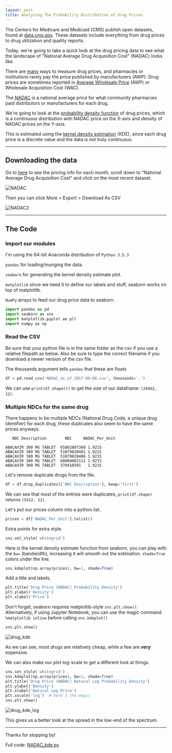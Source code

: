 ```yaml
---
layout: post
title: Analyzing The Probability Distribution of Drug Prices
---
```


The Centers for Medicare and Medicaid (CMS) publish open datasets, found at [data.cms.gov](https://data.medicaid.gov). These datasets include everything from drug prices to drug utilization and quality reports. 

Today, we're going to take a quick look at the drug pricing data to see what the landscape of "National Average Drug Acquisition Cost" (NADAC) looks like. 

There are [many](http://pharmaceuticalcommerce.com/legal-regulatory/analyzing-drug-pricing-mechanisms/) ways to measure drug prices, and pharmacies or institutions rarely pay the price published by manufacturers (AWP). Drug prices are sometimes reported in [Average Wholesale Price](https://en.wikipedia.org/wiki/Average_wholesale_price_(pharmaceuticals)) (AWP) or Wholesale Acquisition Cost (WAC). 

The [NADAC](https://www.medicaid.gov/medicaid-chip-program-information/by-topics/prescription-drugs/ful-nadac-downloads/nadacmethodology.pdf) is a national average price for what community pharmacies paid distributors or manufacturers for each drug.

We're going to look at the [probability density function](https://en.wikipedia.org/wiki/Probability_density_function) of drug prices, which is a continuous distribution with NADAC price on the X-axis and density of NADAC prices on the Y-axis. 

This is estimated using the [kernel density estimation](https://en.wikipedia.org/wiki/Kernel_density_estimation) (KDE), since each drug price is a discrete value and the data is not truly continuous.

_________

## Downloading the data
Go to [here](https://www.medicaid.gov/medicaid/prescription-drugs/pharmacy-pricing/index.html) to see the pricing info for each month, scroll down to "National Average Drug Acquisition Cost" and click on the most recent dataset.

![NADAC](https://raw.githubusercontent.com/griffincalme/griffincalme.github.io/master/images/NADAC/NADAC.PNG)


Then you can click More > Export > Download As CSV

![NADAC2](https://raw.githubusercontent.com/griffincalme/griffincalme.github.io/master/images/NADAC/NADAC2.PNG)


________________
## The Code
### Import our modules
I'm using the 64-bit Anaconda distribution of `Python 3.5.3`

`pandas` for loading/munging the data.

`seaborn` for generating the kernel density estimate plot.

`matplotlib` since we need it to define our labels and stuff, seaborn works on top of matplotlib.

`NumPy` arrays to feed our drug price data to seaborn.

```python
import pandas as pd
import seaborn as sns
import matplotlib.pyplot as plt
import numpy as np
```

### Read the CSV
Be sure that your python file is in the same folder as the csv if you use a relative filepath as below. Also be sure to type the correct filename if you download a newer version of the csv file.
 
The thousands argument tells `pandas` that these are floats
```python
df = pd.read_csv('NADAC_as_of_2017-09-06.csv', thousands=',')
```

We can use `print(df.shape())` to get the size of our dataframe: `(24462, 12)`.


### Multiple NDCs for the same drug
There happens to be multiple NDCs (National Drug Code, a unique drug identifier) for each drug, these duplicates also seem to have the same prices anyways.

```
   NDC Description        NDC     NADAC_Per_Unit

ABACAVIR 300 MG TABLET	65862007360	1.9215
ABACAVIR 300 MG TABLET	51079020401	1.9215	
ABACAVIR 300 MG TABLET	51079020406	1.9215	
ABACAVIR 300 MG TABLET	68084002111	1.9215	
ABACAVIR 300 MG TABLET	378410591	1.9215	

```
Let's remove duplicate drugs from the file. 
```python
df = df.drop_duplicates(['NDC Description'], keep='first')
```

We can see that most of the entries were duplicates, `print(df.shape)` returns `(5412, 12)`.


Let's put our prices column into a python list.
```python
prices = df['NADAC_Per_Unit'].tolist()
```

Extra points for extra style.
```python
sns.set_style('whitegrid')
```

Here is the kernel density estimate function from seaborn, you can play with the `bw=` (bandwidth), increasing it will smooth out the estimation. `shade=True` colors under the line.

```python
sns.kdeplot(np.array(prices), bw=1, shade=True)
```

Add a title and labels.
```python
plt.title('Drug Price (NADAC) Probability Density')
plt.ylabel('Density')
plt.xlabel('Price')
```

Don't forget, seaborn requires matplotlib-style `sns.plt.show()`. Alternatively, if using Jupyter Notebook, you can use the magic command `%matplotlib inline` before calling `sns.kdeplot()`

```python
sns.plt.show()
```

![drug_kde](https://raw.githubusercontent.com/griffincalme/griffincalme.github.io/master/images/NADAC/drug_kde.png)


As we can see, most drugs are relatively cheap, while a few are ***very*** expensive. 

We can also make our plot log-scale to get a different look at things.

```python
sns.set_style('whitegrid')
sns.kdeplot(np.array(prices), bw=1, shade=True)
plt.title('Drug Price (NADAC) Natural Log Probability Density')
plt.ylabel('Density')
plt.xlabel('Natural Log Price')
plt.xscale('log')  # here's the magic
sns.plt.show()
```

![drug_kde_log](https://raw.githubusercontent.com/griffincalme/griffincalme.github.io/master/images/NADAC/drug_kde_log.png)

This gives us a better look at the spread in the low-end of the spectrum.

___________

Thanks for stopping by!

Full code: [NADAC_kde.py](https://raw.githubusercontent.com/griffincalme/griffincalme.github.io/master/images/NADAC/probability_dist.py)
